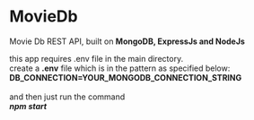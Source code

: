 # MovieDb
Movie Db REST API, built on <b>MongoDB, ExpressJs and NodeJs </b>

this app requires .env file in the main directory. <br />
create a <b>.env</b> file which is in the pattern as specified below: <br />
<b>DB_CONNECTION=YOUR_MONGODB_CONNECTION_STRING</b> <br />
<br />
and then just run the command <br />
<b><i>npm start</i></b>
